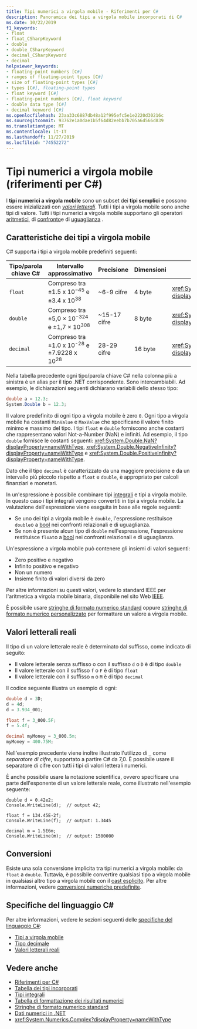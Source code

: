 ```yaml
---
title: Tipi numerici a virgola mobile - Riferimenti per C#
description: Panoramica dei tipi a virgola mobile incorporati di C#
ms.date: 10/22/2019
f1_keywords:
- float
- float_CSharpKeyword
- double
- double_CSharpKeyword
- decimal_CSharpKeyword
- decimal
helpviewer_keywords:
- floating-point numbers [C#]
- ranges of floating-point types [C#]
- size of floating-point types [C#]
- types [C#], floating-point types
- float keyword [C#]
- floating-point numbers [C#], float keyword
- double data type [C#]
- decimal keyword [C#]
ms.openlocfilehash: 23aa33c6887db48a12f995efc5e1e2220d30216c
ms.sourcegitcommit: 93762e1a0dae1b5f64d82eebb7b705a6d566d839
ms.translationtype: MT
ms.contentlocale: it-IT
ms.lasthandoff: 11/27/2019
ms.locfileid: "74552272"
---
```

# <a name="floating-point-numeric-types-c-reference"></a>Tipi numerici a virgola mobile (riferimenti per C#)

I **tipi numerici a virgola mobile** sono un subset dei **tipi semplici** e possono essere inizializzati con [*valori letterali*](#real-literals). Tutti i tipi a virgola mobile sono anche tipi di valore. Tutti i tipi numerici a virgola mobile supportano gli operatori [aritmetici](../operators/arithmetic-operators.md), di [confronto](../operators/comparison-operators.md)e di [uguaglianza](../operators/equality-operators.md) .

## <a name="characteristics-of-the-floating-point-types"></a>Caratteristiche dei tipi a virgola mobile

C# supporta i tipi a virgola mobile predefiniti seguenti:
  
|Tipo/parola chiave C#|Intervallo approssimativo|Precisione|Dimensioni|Tipo .NET|
|----------|-----------------------|---------------|--------------|--------------|
|`float`|Compreso tra ±1.5 x 10<sup>−45</sup> e ±3.4 x 10<sup>38</sup>|~6-9 cifre|4 byte|<xref:System.Single?displayProperty=nameWithType>|
|`double`|Compreso tra ±5,0 × 10<sup>−324</sup> e ±1,7 × 10<sup>308</sup>|~15-17 cifre|8 byte|<xref:System.Double?displayProperty=nameWithType>|
|`decimal`|Compreso tra ±1.0 x 10<sup>-28</sup> e ±7.9228 x 10<sup>28</sup>|28-29 cifre|16 byte|<xref:System.Decimal?displayProperty=nameWithType>|

Nella tabella precedente ogni tipo/parola chiave C# nella colonna più a sinistra è un alias per il tipo .NET corrispondente. Sono intercambiabili. Ad esempio, le dichiarazioni seguenti dichiarano variabili dello stesso tipo:

```csharp
double a = 12.3;
System.Double b = 12.3;
```

Il valore predefinito di ogni tipo a virgola mobile è zero `0`. Ogni tipo a virgola mobile ha costanti `MinValue` e `MaxValue` che specificano il valore finito minimo e massimo del tipo. I tipi `float` e `double` forniscono anche costanti che rappresentano valori Not-a-Number (NaN) e infiniti. Ad esempio, il tipo `double` fornisce le costanti seguenti: <xref:System.Double.NaN?displayProperty=nameWithType>, <xref:System.Double.NegativeInfinity?displayProperty=nameWithType> e <xref:System.Double.PositiveInfinity?displayProperty=nameWithType>.

Dato che il tipo `decimal` è caratterizzato da una maggiore precisione e da un intervallo più piccolo rispetto a `float` e `double`, è appropriato per calcoli finanziari e monetari.

In un'espressione è possibile combinare tipi [integrali](integral-numeric-types.md) e tipi a virgola mobile. In questo caso i tipi integrali vengono convertiti in tipi a virgola mobile. La valutazione dell'espressione viene eseguita in base alle regole seguenti:

- Se uno dei tipi a virgola mobile è `double`, l'espressione restituisce `double`o a [bool](bool.md) nei confronti relazionali e di uguaglianza.
- Se non è presente alcun tipo di `double` nell'espressione, l'espressione restituisce `float`o a [bool](bool.md) nei confronti relazionali e di uguaglianza.

Un'espressione a virgola mobile può contenere gli insiemi di valori seguenti:

- Zero positivo e negativo
- Infinito positivo e negativo
- Non un numero
- Insieme finito di valori diversi da zero

Per altre informazioni su questi valori, vedere lo standard IEEE per l'aritmetica a virgola mobile binaria, disponibile nel sito Web [IEEE](https://www.ieee.org).

È possibile usare [stringhe di formato numerico standard](../../../standard/base-types/standard-numeric-format-strings.md) oppure [stringhe di formato numerico personalizzato](../../../standard/base-types/custom-numeric-format-strings.md) per formattare un valore a virgola mobile.

## <a name="real-literals"></a>Valori letterali reali

Il tipo di un valore letterale reale è determinato dal suffisso, come indicato di seguito:

- Il valore letterale senza suffisso o con il suffisso `d` o `D` è di tipo `double`
- Il valore letterale con il suffisso `f` o `F` è di tipo `float`
- Il valore letterale con il suffisso `m` o `M` è di tipo `decimal`

Il codice seguente illustra un esempio di ogni:

```csharp
double d = 3D;
d = 4d;
d = 3.934_001;

float f = 3_000.5F;
f = 5.4f;

decimal myMoney = 3_000.5m;
myMoney = 400.75M;
```

Nell'esempio precedente viene inoltre illustrato l'utilizzo di `_` come *separatore di cifre*, supportato a partire C# da 7,0. È possibile usare il separatore di cifre con tutti i tipi di valori letterali numerici.

È anche possibile usare la notazione scientifica, ovvero specificare una parte dell'esponente di un valore letterale reale, come illustrato nell'esempio seguente:

```csharp-interactive
double d = 0.42e2;
Console.WriteLine(d);  // output 42;

float f = 134.45E-2f;
Console.WriteLine(f);  // output: 1.3445

decimal m = 1.5E6m;
Console.WriteLine(m);  // output: 1500000
```

## <a name="conversions"></a>Conversioni

Esiste una sola conversione implicita tra tipi numerici a virgola mobile: da `float` a `double`. Tuttavia, è possibile convertire qualsiasi tipo a virgola mobile in qualsiasi altro tipo a virgola mobile con il [cast esplicito](../operators/type-testing-and-cast.md#cast-operator-). Per altre informazioni, vedere [conversioni numeriche predefinite](numeric-conversions.md).

## <a name="c-language-specification"></a>Specifiche del linguaggio C#

Per altre informazioni, vedere le sezioni seguenti delle [specifiche del linguaggio C#](~/_csharplang/spec/introduction.md):

- [Tipi a virgola mobile](~/_csharplang/spec/types.md#floating-point-types)
- [Tipo decimale](~/_csharplang/spec/types.md#the-decimal-type)
- [Valori letterali reali](~/_csharplang/spec/lexical-structure.md#real-literals)

## <a name="see-also"></a>Vedere anche

- [Riferimenti per C#](../index.md)
- [Tabella dei tipi incorporati](../keywords/built-in-types-table.md)
- [Tipi integrali](integral-numeric-types.md)
- [Tabella di formattazione dei risultati numerici](../keywords/formatting-numeric-results-table.md)
- [Stringhe di formato numerico standard](../../../standard/base-types/standard-numeric-format-strings.md)
- [Dati numerici in .NET](../../../standard/numerics.md)
- <xref:System.Numerics.Complex?displayProperty=nameWithType>
